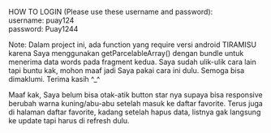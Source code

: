 HOW TO LOGIN (Please use these username and password):\
username: puay124\
password: Puay1244

Note: Dalam project ini, ada function yang require versi android TIRAMISU karena Saya menggunakan getParcelableArray() dengan bundle untuk menerima data words pada fragment kedua. Saya sudah ulik-ulik cara lain tapi buntu kak, mohon maaf jadi Saya pakai cara ini dulu. Semoga bisa dimaklumi. Terima kasih ^_^

Maaf kak, Saya belum bisa otak-atik button star nya supaya bisa responsive berubah warna kuning/abu-abu setelah masuk ke daftar favorite. Terus juga di halaman daftar favorite, kadang setelah hapus data, listnya gak langsung ke update tapi harus di refresh dulu.